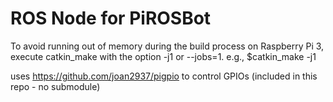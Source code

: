 # ROS Node for PiROSBot

To avoid running out of memory during the build process on Raspberry Pi 3, execute catkin_make with the option -j1 or --jobs=1.
e.g., $catkin_make -j1

uses https://github.com/joan2937/pigpio to control GPIOs (included in this repo - no submodule)
